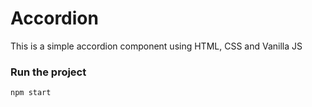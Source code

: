 # Accordion
This is a simple accordion component using HTML, CSS and Vanilla JS


### Run the project
```
npm start
```